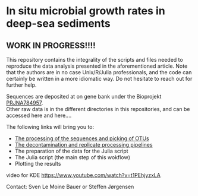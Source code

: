 # In situ microbial growth rates in deep-sea sediments

## WORK IN PROGRESS!!!!


This repository contains the integrality of the scripts and files needed to reproduce the data analysis presented in the aforementioned article. Note that the authors are in no case Unix/R/Julia professionals, and the code can certainly be written in a more idiomatic way. Do not hesitate to reach out for further help.


Sequences are deposited at on gene bank under the Bioprojekt [PRJNA784957](https://www.ncbi.nlm.nih.gov/bioproject/PRJNA784957/).  
Other raw data is in the different directories in this repositories, and can be accessed here and here....  

The following links will bring you to:
- [The processing of the sequences and picking of OTUs](Pipeline%20explanations.md)
- [The decontamination and replicate processing pipelines](./Decontamination_Pooling/DecontaminationPooling.md)
- The preparation of the data for the Julia script
- The Julia script (the main step of this wokflow)
- Plotting the results

video for KDE
https://www.youtube.com/watch?v=t1PEhjyzxLA


Contact: Sven Le Moine Bauer or Steffen Jørgensen
